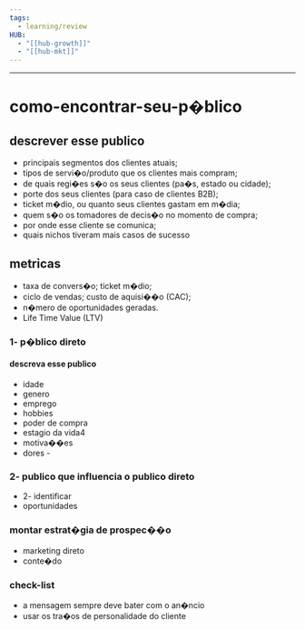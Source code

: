 ```yaml
---
tags:
  - learning/review
HUB:
  - "[[hub-growth]]"
  - "[[hub-mkt]]"
---
```


--------------------------------------------

# como-encontrar-seu-p�blico
## descrever esse publico
- principais segmentos dos clientes atuais; 
- tipos de servi�o/produto que os clientes mais compram; 
- de quais regi�es s�o os seus clientes (pa�s, estado ou cidade);
- porte dos seus clientes (para caso de clientes B2B); 
- ticket m�dio, ou quanto seus clientes gastam em m�dia; 
- quem s�o os tomadores de decis�o no momento de compra; 
- por onde esse cliente se comunica;
- quais nichos tiveram mais casos de sucesso

## metricas
- taxa de convers�o; ticket m�dio;
- ciclo de vendas; custo de aquisi��o (CAC); 
- n�mero de oportunidades geradas.
- Life Time Value (LTV)

### 1- p�blico direto
#### descreva esse publico
- idade
- genero
- emprego
- hobbies
- poder de compra
- estagio da vida4
- motiva��es
- dores -
### 2- publico que influencia o publico direto
- 2- identificar
- oportunidades
###  montar estrat�gia de prospec��o 
- marketing direto 
- conte�do
### check-list
- a mensagem sempre deve bater com o an�ncio
- usar os tra�os de personalidade do cliente 